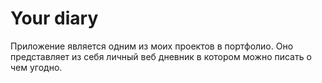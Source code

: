 # Your diary
Приложение является одним из моих проектов в портфолио.
Оно представляет из себя личный веб дневник в котором можно писать о чем угодно.
